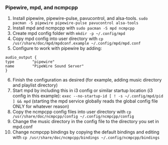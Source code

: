 ### Pipewire, mpd, and ncmpcpp
1. Install pipewire, pipewire-pulse, pavucontrol, and alsa-tools. `sudo pacman -S pipewire pipewire-pulse pavucontrol alsa-tools`
2. Install mpd and ncmpcpp with `sudo pacman -S mpd ncmpcpp`
3. Create mpd config folder with `mkdir -p ~/.config/mpd`
4. Copy mpd config into user directory with `cp /usr/share/doc/mpd/mpdconf.example ~/.config/mpd/mpd.conf`
5. Configure to work with pipewire by adding:
```
audio_output {
type		"pipewire"
name		"PipeWire Sound Server"
}
```
6. Finish the configuration as desired (for example, adding music directory and playlist directory)
7. Start mpd by including this in i3 config or similar startup location (i3 config in this example): `exec --no-startup-id [ ! -s ~/.config/mpd/pid ] && mpd`
(starting the mpd service globally reads the global config file ONLY for whatever reason)
8. Copy the ncmpcpp config files into user directory with `cp /usr/share/doc/ncmpcpp/config ~/.config/ncmpcpp/config`
9. Change the music directory in the config file to the directory you set in mpd.conf
10. Change ncmpcpp bindings by copying the default bindings and editing with `cp /usr/share/doc/ncmpcpp/bindings ~/.config/ncmpcpp/bindings`

